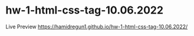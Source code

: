 # hw-1-html-css-tag-10.06.2022
Live Preview
 https://hamidregun1.github.io/hw-1-html-css-tag-10.06.2022/
